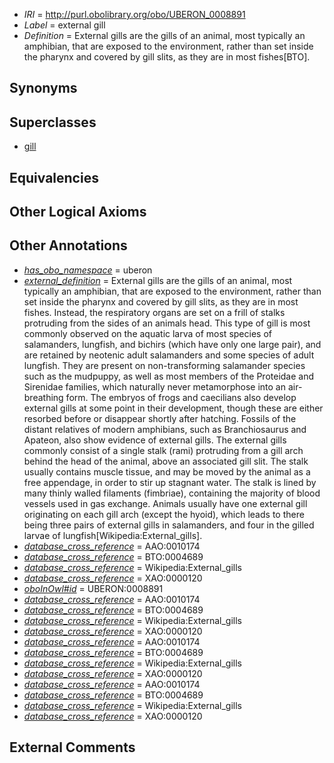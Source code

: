  * *IRI* = http://purl.obolibrary.org/obo/UBERON_0008891
 * *Label* = external gill
 * *Definition* = External gills are the gills of an animal, most typically an amphibian, that are exposed to the environment, rather than set inside the pharynx and covered by gill slits, as they are in most fishes[BTO].

## Synonyms


## Superclasses

 * [gill](../../UBERON/35/UBERON_0002535.md)

## Equivalencies


## Other Logical Axioms


## Other Annotations

 * *[has_obo_namespace](../../ce/oboInOwl#hasOBONamespace.md)* = uberon
 * *[external_definition](../../UBPROP/01/UBPROP_0000001.md)* = External gills are the gills of an animal, most typically an amphibian, that are exposed to the environment, rather than set inside the pharynx and covered by gill slits, as they are in most fishes. Instead, the respiratory organs are set on a frill of stalks protruding from the sides of an animals head. This type of gill is most commonly observed on the aquatic larva of most species of salamanders, lungfish, and bichirs (which have only one large pair), and are retained by neotenic adult salamanders and some species of adult lungfish. They are present on non-transforming salamander species such as the mudpuppy, as well as most members of the Proteidae and Sirenidae families, which naturally never metamorphose into an air-breathing form. The embryos of frogs and caecilians also develop external gills at some point in their development, though these are either resorbed before or disappear shortly after hatching. Fossils of the distant relatives of modern amphibians, such as Branchiosaurus and Apateon, also show evidence of external gills. The external gills commonly consist of a single stalk (rami) protruding from a gill arch behind the head of the animal, above an associated gill slit. The stalk usually contains muscle tissue, and may be moved by the animal as a free appendage, in order to stir up stagnant water. The stalk is lined by many thinly walled filaments (fimbriae), containing the majority of blood vessels used in gas exchange. Animals usually have one external gill originating on each gill arch (except the hyoid), which leads to there being three pairs of external gills in salamanders, and four in the gilled larvae of lungfish[Wikipedia:External_gills].
 * *[database_cross_reference](../../ef/oboInOwl#hasDbXref.md)* = AAO:0010174
 * *[database_cross_reference](../../ef/oboInOwl#hasDbXref.md)* = BTO:0004689
 * *[database_cross_reference](../../ef/oboInOwl#hasDbXref.md)* = Wikipedia:External_gills
 * *[database_cross_reference](../../ef/oboInOwl#hasDbXref.md)* = XAO:0000120
 * *[oboInOwl#id](../../id/oboInOwl#id.md)* = UBERON:0008891
 * *[database_cross_reference](../../ef/oboInOwl#hasDbXref.md)* = AAO:0010174
 * *[database_cross_reference](../../ef/oboInOwl#hasDbXref.md)* = BTO:0004689
 * *[database_cross_reference](../../ef/oboInOwl#hasDbXref.md)* = Wikipedia:External_gills
 * *[database_cross_reference](../../ef/oboInOwl#hasDbXref.md)* = XAO:0000120
 * *[database_cross_reference](../../ef/oboInOwl#hasDbXref.md)* = AAO:0010174
 * *[database_cross_reference](../../ef/oboInOwl#hasDbXref.md)* = BTO:0004689
 * *[database_cross_reference](../../ef/oboInOwl#hasDbXref.md)* = Wikipedia:External_gills
 * *[database_cross_reference](../../ef/oboInOwl#hasDbXref.md)* = XAO:0000120
 * *[database_cross_reference](../../ef/oboInOwl#hasDbXref.md)* = AAO:0010174
 * *[database_cross_reference](../../ef/oboInOwl#hasDbXref.md)* = BTO:0004689
 * *[database_cross_reference](../../ef/oboInOwl#hasDbXref.md)* = Wikipedia:External_gills
 * *[database_cross_reference](../../ef/oboInOwl#hasDbXref.md)* = XAO:0000120

## External Comments

